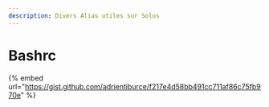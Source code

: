 ```yaml
---
description: Divers Alias utiles sur Solus
---
```


# Bashrc



{% embed url="https://gist.github.com/adrientiburce/f217e4d58bb491cc711af86c75fb970e" %}



